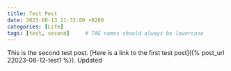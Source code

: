 ```yaml
---
title: Test Post
date: 2023-08-13 11:33:00 +0200
categories: [Life]
tags: [test, second]     # TAG names should always be lowercase
---
```

This is the second test post. 
[Here is a link to the first test post]({% post_url 22023-08-12-test1 %}).
Updated
